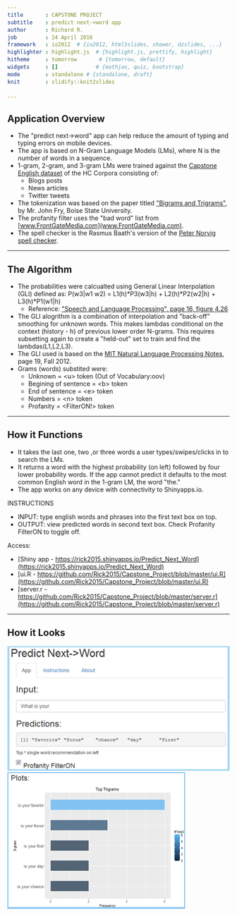 ```yaml
---
title       : CAPSTONE PROJECT 
subtitle    : predict next->word app
author      : Richard R.
job         : 24 April 2016
framework   : io2012  # {io2012, html5slides, shower, dzslides, ...}
highlighter : highlight.js  # {highlight.js, prettify, highlight}
hitheme     : tomorrow       # {tomorrow, default}
widgets     : []            # {mathjax, quiz, bootstrap}
mode        : standalone # {standalone, draft}
knit        : slidify::knit2slides

---
```


## Application Overview

- The "predict next->word" app can help reduce the amount of typing and typing errors on mobile devices.
- The app is based on N-Gram Language Models (LMs), where N is the number of words in a sequence.
- 1-gram, 2-gram, and 3-gram LMs were trained against the [Capstone English dataset](https://d396qusza40orc.cloudfront.net/dsscapstone/dataset/Coursera-SwiftKey.zip) of the HC Corpora consisting of: 
    * Blogs posts
    * News articles
    * Twitter tweets
- The tokenization was based on the paper titled ["Bigrams and Trigrams"](http://english.boisestate.edu/johnfry/files/2013/04/bigram-2x2.pdf), by Mr. John Fry, Boise State University.  
- The profanity filter uses the "bad word" list from [www.FrontGateMedia.com](www.FrontGateMedia.com).
- The spell checker is the Rasmus Baath's version of the [Peter Norvig spell checker](http://www.sumsar.net/blog/2014/12/peter-norvigs-spell-checker-in-two-lines-of-r/).

---

## The Algorithm
- The probabilities were calcualted using General Linear Interpolation (GLI) defined as:
    P(w3|w1 w2) = L1(h)*P3(w3|h) + L2(h)*P2(w2|h) + L3(h)*P1(w1|h)
    * Reference: ["Speech and Language Processing", page 16, figure 4.26 ](https://lagunita.stanford.edu/c4x/Engineering/CS-224N/asset/slp4.pdf)
- The GLI alogrithm is a combination of interpolation and "back-off" smoothing for unknown words. This makes lambdas conditional on the context (history - h) of previous lower order N-grams. This requires subsetting again to create a "held-out" set to train and find the lambdas(L1,L2,L3).
- The GLI used is based on the [MIT Natural Language Processing Notes](http://web.mit.edu/6.863/www/fall2012/lectures/lecture2&3-notes12.pdf), page 19, Fall 2012.
- Grams (words) substited were:
     * Unknown = \<u> token (Out of Vocabulary:oov)
     * Begining of sentence = \<b> token
     * End of sentence = \<e> token
     * Numbers = \<n> token
     * Profanity = \<FilterON!> token

---

## How it Functions
- It takes the last one, two ,or three words a user types/swipes/clicks in to search the LMs.
- It returns a word with the highest probability (on left) followed by four lower probability words. If the app cannot predict it defaults to the most common English word in the 1-gram LM, the word "the."
- The app works on any device with connectivity to Shinyapps.io.

INSTRUCTIONS
- INPUT: type english words and phrases into the first text box on top.
- OUTPUT: view predicted words in second text box. Check Profanity FilterON to toggle off.

Access:
- [Shiny app - https://rick2015.shinyapps.io/Predict_Next_Word](https://rick2015.shinyapps.io/Predict_Next_Word)
- [ui.R - https://github.com/Rick2015/Capstone_Project/blob/master/ui.R](https://github.com/Rick2015/Capstone_Project/blob/master/ui.R)
- [server.r - https://github.com/Rick2015/Capstone_Project/blob/master/server.r](https://github.com/Rick2015/Capstone_Project/blob/master/server.r)

---

## How it Looks

![pic1](./assets/PNW1.png)
![pic2](./assets/PNW2.png)

